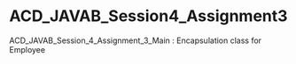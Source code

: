 # ACD_JAVAB_Session4_Assignment3
ACD_JAVAB_Session_4_Assignment_3_Main : Encapsulation class for Employee
